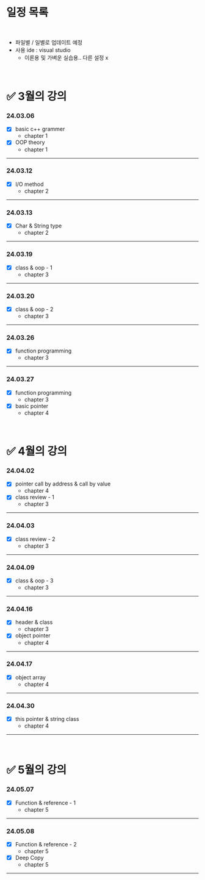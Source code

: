 # **일정 목록**

<br>

- 파일별 / 일별로 업데이트 예정
- 사용 ide : visual studio
    - 이론용 및 가벼운 실습용.. 다른 설정 x

<br>

# ✅ 3월의 강의

### 24.03.06

- [x] basic c++ grammer
    - chapter 1
- [x] OOP theory
    - chapter 1

___

### 24.03.12

- [x] I/O method
    - chapter 2

___

### 24.03.13

- [x] Char & String type
    - chapter 2

___

### 24.03.19

- [x] class & oop - 1
    - chapter 3

___

### 24.03.20

- [x] class & oop - 2
    - chapter 3

___

### 24.03.26

- [x] function programming
    - chapter 3

___

### 24.03.27

- [x] function programming 
    - chapter 3
- [x] basic pointer
    - chapter 4

<br>

# ✅ 4월의 강의

### 24.04.02

- [x] pointer call by address & call by value
    - chapter 4
- [x] class review - 1
    - chapter 3

___

### 24.04.03

- [x] class review - 2
    - chapter 3

___

### 24.04.09

- [x] class & oop - 3
    - chapter 3

___

### 24.04.16

- [x] header & class
    - chapter 3
- [x] object pointer
    - chapter 4

___

### 24.04.17

- [x] object array
    - chapter 4

___

### 24.04.30

- [x] this pointer & string class
    - chapter 4

___

<br>

# ✅ 5월의 강의

### 24.05.07

- [x] Function & reference - 1
    - chapter 5

___

### 24.05.08

- [x] Function & reference - 2
    - chapter 5
- [x] Deep Copy
    - chapter 5

___
